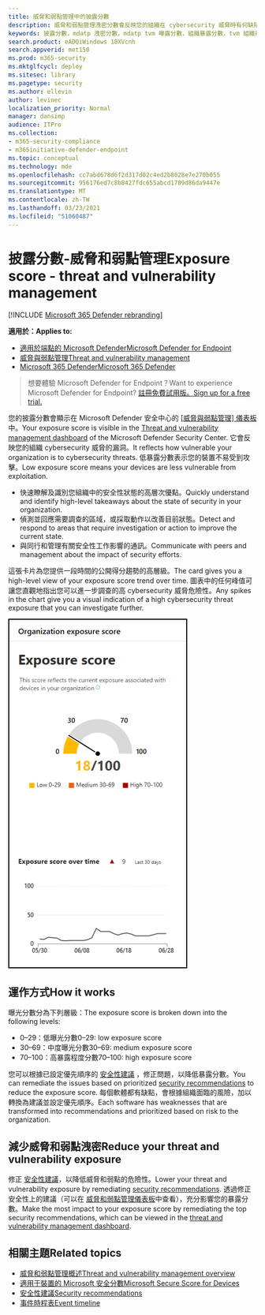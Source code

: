 ```yaml
---
title: 威脅和弱點管理中的披露分數
description: 威脅和弱點管理洩密分數會反映您的組織在 cybersecurity 威脅時有何缺陷。
keywords: 披露分數，mdatp 洩密分數，mdatp tvm 曝露分數，組織暴露分數，tvm 組織暴露分數，威脅和弱點管理，Microsoft Defender for Endpoint
search.product: eADQiWindows 10XVcnh
search.appverid: met150
ms.prod: m365-security
ms.mktglfcycl: deploy
ms.sitesec: library
ms.pagetype: security
ms.author: ellevin
author: levinec
localization_priority: Normal
manager: dansimp
audience: ITPro
ms.collection:
- m365-security-compliance
- m365initiative-defender-endpoint
ms.topic: conceptual
ms.technology: mde
ms.openlocfilehash: cc7abd678d6f2d317d02c4ed2b8028e7e270b055
ms.sourcegitcommit: 956176ed7c8b8427fdc655abcd1709d86da9447e
ms.translationtype: MT
ms.contentlocale: zh-TW
ms.lasthandoff: 03/23/2021
ms.locfileid: "51060487"
---
```

# <a name="exposure-score---threat-and-vulnerability-management"></a><span data-ttu-id="fdf12-104">披露分數-威脅和弱點管理</span><span class="sxs-lookup"><span data-stu-id="fdf12-104">Exposure score - threat and vulnerability management</span></span>

[!INCLUDE [Microsoft 365 Defender rebranding](../../includes/microsoft-defender.md)]

<span data-ttu-id="fdf12-105">**適用於：**</span><span class="sxs-lookup"><span data-stu-id="fdf12-105">**Applies to:**</span></span>

- [<span data-ttu-id="fdf12-106">適用於端點的 Microsoft Defender</span><span class="sxs-lookup"><span data-stu-id="fdf12-106">Microsoft Defender for Endpoint</span></span>](https://go.microsoft.com/fwlink/?linkid=2154037)
- [<span data-ttu-id="fdf12-107">威脅與弱點管理</span><span class="sxs-lookup"><span data-stu-id="fdf12-107">Threat and vulnerability management</span></span>](next-gen-threat-and-vuln-mgt.md)
- [<span data-ttu-id="fdf12-108">Microsoft 365 Defender</span><span class="sxs-lookup"><span data-stu-id="fdf12-108">Microsoft 365 Defender</span></span>](https://go.microsoft.com/fwlink/?linkid=2118804)

><span data-ttu-id="fdf12-109">想要體驗 Microsoft Defender for Endpoint？</span><span class="sxs-lookup"><span data-stu-id="fdf12-109">Want to experience Microsoft Defender for Endpoint?</span></span> [<span data-ttu-id="fdf12-110">註冊免費試用版。</span><span class="sxs-lookup"><span data-stu-id="fdf12-110">Sign up for a free trial.</span></span>](https://www.microsoft.com/microsoft-365/windows/microsoft-defender-atp?ocid=docs-wdatp-portaloverview-abovefoldlink)

<span data-ttu-id="fdf12-111">您的披露分數會顯示在 Microsoft Defender 安全中心的 [ [威脅與弱點管理] 儀表板](tvm-dashboard-insights.md) 中。</span><span class="sxs-lookup"><span data-stu-id="fdf12-111">Your exposure score is visible in the [Threat and vulnerability management dashboard](tvm-dashboard-insights.md) of the Microsoft Defender Security Center.</span></span> <span data-ttu-id="fdf12-112">它會反映您的組織 cybersecurity 威脅的漏洞。</span><span class="sxs-lookup"><span data-stu-id="fdf12-112">It reflects how vulnerable your organization is to cybersecurity threats.</span></span> <span data-ttu-id="fdf12-113">低暴露分數表示您的裝置不易受到攻擊。</span><span class="sxs-lookup"><span data-stu-id="fdf12-113">Low exposure score means your devices are less vulnerable from exploitation.</span></span>

- <span data-ttu-id="fdf12-114">快速瞭解及識別您組織中的安全性狀態的高層次優點。</span><span class="sxs-lookup"><span data-stu-id="fdf12-114">Quickly understand and identify high-level takeaways about the state of security in your organization.</span></span>
- <span data-ttu-id="fdf12-115">偵測並回應需要調查的區域，或採取動作以改善目前狀態。</span><span class="sxs-lookup"><span data-stu-id="fdf12-115">Detect and respond to areas that require investigation or action to improve the current state.</span></span>
- <span data-ttu-id="fdf12-116">與同行和管理有關安全性工作影響的通訊。</span><span class="sxs-lookup"><span data-stu-id="fdf12-116">Communicate with peers and management about the impact of security efforts.</span></span>

<span data-ttu-id="fdf12-117">這張卡片為您提供一段時間的公開得分趨勢的高層級。</span><span class="sxs-lookup"><span data-stu-id="fdf12-117">The card gives you a high-level view of your exposure score trend over time.</span></span> <span data-ttu-id="fdf12-118">圖表中的任何峰值可讓您直觀地指出您可以進一步調查的高 cybersecurity 威脅危險性。</span><span class="sxs-lookup"><span data-stu-id="fdf12-118">Any spikes in the chart give you a visual indication of a high cybersecurity threat exposure that you can investigate further.</span></span>

![披露分數卡片](images/tvm_exp_score.png)

## <a name="how-it-works"></a><span data-ttu-id="fdf12-120">運作方式</span><span class="sxs-lookup"><span data-stu-id="fdf12-120">How it works</span></span>

<span data-ttu-id="fdf12-121">曝光分數分為下列層級：</span><span class="sxs-lookup"><span data-stu-id="fdf12-121">The exposure score is broken down into the following levels:</span></span>

- <span data-ttu-id="fdf12-122">0–29：低曝光分數</span><span class="sxs-lookup"><span data-stu-id="fdf12-122">0–29: low exposure score</span></span>
- <span data-ttu-id="fdf12-123">30–69：中度曝光分數</span><span class="sxs-lookup"><span data-stu-id="fdf12-123">30–69: medium exposure score</span></span>
- <span data-ttu-id="fdf12-124">70–100：高暴露程度分數</span><span class="sxs-lookup"><span data-stu-id="fdf12-124">70–100: high exposure score</span></span>

<span data-ttu-id="fdf12-125">您可以根據已設定優先順序的 [安全性建議](tvm-security-recommendation.md) ，修正問題，以降低暴露分數。</span><span class="sxs-lookup"><span data-stu-id="fdf12-125">You can remediate the issues based on prioritized [security recommendations](tvm-security-recommendation.md) to reduce the exposure score.</span></span> <span data-ttu-id="fdf12-126">每個軟體都有缺點，會根據組織面臨的風險，加以轉換為建議並設定優先順序。</span><span class="sxs-lookup"><span data-stu-id="fdf12-126">Each software has weaknesses that are transformed into recommendations and prioritized based on risk to the organization.</span></span>

## <a name="reduce-your-threat-and-vulnerability-exposure"></a><span data-ttu-id="fdf12-127">減少威脅和弱點洩密</span><span class="sxs-lookup"><span data-stu-id="fdf12-127">Reduce your threat and vulnerability exposure</span></span>

<span data-ttu-id="fdf12-128">修正 [安全性建議](tvm-security-recommendation.md)，以降低威脅和弱點的危險性。</span><span class="sxs-lookup"><span data-stu-id="fdf12-128">Lower your threat and vulnerability exposure by remediating [security recommendations](tvm-security-recommendation.md).</span></span> <span data-ttu-id="fdf12-129">透過修正安全性上的建議（可以在 [威脅和弱點管理儀表板](tvm-dashboard-insights.md)中查看），充分影響您的暴露分數。</span><span class="sxs-lookup"><span data-stu-id="fdf12-129">Make the most impact to your exposure score by remediating the top security recommendations, which can be viewed in the [threat and vulnerability management dashboard](tvm-dashboard-insights.md).</span></span>

## <a name="related-topics"></a><span data-ttu-id="fdf12-130">相關主題</span><span class="sxs-lookup"><span data-stu-id="fdf12-130">Related topics</span></span>

- [<span data-ttu-id="fdf12-131">威脅和弱點管理概述</span><span class="sxs-lookup"><span data-stu-id="fdf12-131">Threat and vulnerability management overview</span></span>](next-gen-threat-and-vuln-mgt.md)
- [<span data-ttu-id="fdf12-132">適用于裝置的 Microsoft 安全分數</span><span class="sxs-lookup"><span data-stu-id="fdf12-132">Microsoft Secure Score for Devices</span></span>](tvm-microsoft-secure-score-devices.md)
- [<span data-ttu-id="fdf12-133">安全性建議</span><span class="sxs-lookup"><span data-stu-id="fdf12-133">Security recommendations</span></span>](tvm-security-recommendation.md)
- [<span data-ttu-id="fdf12-134">事件時程表</span><span class="sxs-lookup"><span data-stu-id="fdf12-134">Event timeline</span></span>](threat-and-vuln-mgt-event-timeline.md)
